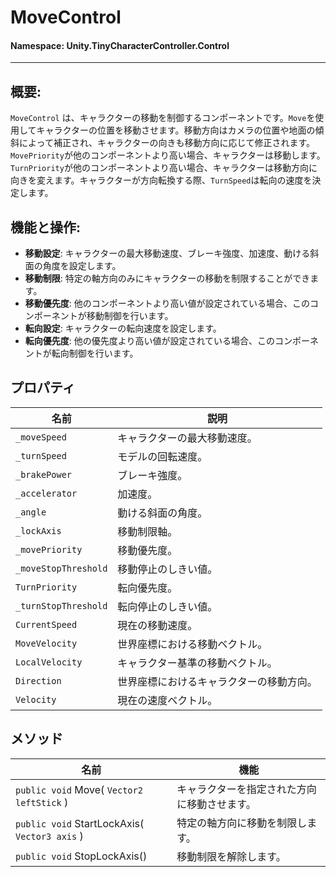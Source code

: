 ﻿# MoveControl

#### **Namespace**: Unity.TinyCharacterController.Control
---

## 概要:
`MoveControl` は、キャラクターの移動を制御するコンポーネントです。`Move`を使用してキャラクターの位置を移動させます。移動方向はカメラの位置や地面の傾斜によって補正され、キャラクターの向きも移動方向に応じて修正されます。`MovePriority`が他のコンポーネントより高い場合、キャラクターは移動します。`TurnPriority`が他のコンポーネントより高い場合、キャラクターは移動方向に向きを変えます。キャラクターが方向転換する際、`TurnSpeed`は転向の速度を決定します。

## 機能と操作:
- **移動設定**: キャラクターの最大移動速度、ブレーキ強度、加速度、動ける斜面の角度を設定します。
- **移動制限**: 特定の軸方向のみにキャラクターの移動を制限することができます。
- **移動優先度**: 他のコンポーネントより高い値が設定されている場合、このコンポーネントが移動制御を行います。
- **転向設定**: キャラクターの転向速度を設定します。
- **転向優先度**: 他の優先度より高い値が設定されている場合、このコンポーネントが転向制御を行います。

## プロパティ
| 名前 | 説明 |
|------------------|------|
| `_moveSpeed` | キャラクターの最大移動速度。 |
| `_turnSpeed` | モデルの回転速度。 |
| `_brakePower` | ブレーキ強度。 |
| `_accelerator` | 加速度。 |
| `_angle` | 動ける斜面の角度。 |
| `_lockAxis` | 移動制限軸。 |
| `_movePriority` | 移動優先度。 |
| `_moveStopThreshold` | 移動停止のしきい値。 |
| `TurnPriority` | 転向優先度。 |
| `_turnStopThreshold` | 転向停止のしきい値。 |
| `CurrentSpeed` | 現在の移動速度。 |
| `MoveVelocity` | 世界座標における移動ベクトル。 |
| `LocalVelocity` | キャラクター基準の移動ベクトル。 |
| `Direction` | 世界座標におけるキャラクターの移動方向。 |
| `Velocity` | 現在の速度ベクトル。 |

## メソッド
| 名前 | 機能 |
|------------------|------|
| ``public void`` Move( ``Vector2 leftStick`` ) | キャラクターを指定された方向に移動させます。 |
| ``public void`` StartLockAxis( ``Vector3 axis`` ) | 特定の軸方向に移動を制限します。 |
| ``public void`` StopLockAxis() | 移動制限を解除します。 |

